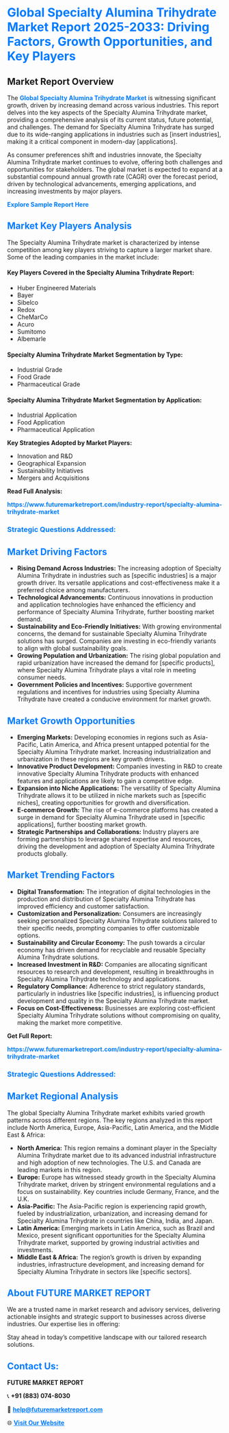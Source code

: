 <h1 style="color: #007BFF;">Global Specialty Alumina Trihydrate Market Report 2025-2033: Driving Factors, Growth Opportunities, and Key Players</h1>

<section id="overview">
<h2>Market Report Overview</h2>
<p>The <a href="https://www.futuremarketreport.com/industry-report/specialty-alumina-trihydrate-market" style="color: #007BFF; text-decoration: none;"><strong>Global Specialty Alumina Trihydrate Market</strong></a> is witnessing significant growth, driven by increasing demand across various industries. This report delves into the key aspects of the Specialty Alumina Trihydrate market, providing a comprehensive analysis of its current status, future potential, and challenges. The demand for Specialty Alumina Trihydrate has surged due to its wide-ranging applications in industries such as [insert industries], making it a critical component in modern-day [applications].</p>
<p>As consumer preferences shift and industries innovate, the Specialty Alumina Trihydrate market continues to evolve, offering both challenges and opportunities for stakeholders. The global market is expected to expand at a substantial compound annual growth rate (CAGR) over the forecast period, driven by technological advancements, emerging applications, and increasing investments by major players.</p>
</section>

<section id="overview">
<p><a href="https://www.futuremarketreport.com/request-sample/reportId=41871" style="color: #007BFF; text-decoration: none;"><strong>Explore Sample Report Here</strong></a></p>
</section>

<section id="key-players">
<h2 style="color: #007BFF;">Market Key Players Analysis</h2>
<p>The Specialty Alumina Trihydrate market is characterized by intense competition among key players striving to capture a larger market share. Some of the leading companies in the market include:</p>
<h4>Key Players Covered in the Specialty Alumina Trihydrate Report:</h4>
<ul><li>Huber Engineered Materials</li><li>Bayer</li><li>Sibelco</li><li>Redox</li><li>CheMarCo</li><li>Acuro</li><li>Sumitomo</li><li>Albemarle</li></ul>
<h4>Specialty Alumina Trihydrate Market Segmentation by Type:</h4>
<ul><li>Industrial Grade</li><li>Food Grade</li><li>Pharmaceutical Grade</li></ul>

<h4>Specialty Alumina Trihydrate Market Segmentation by Application:</h4>
<ul><li>Industrial Application</li><li>Food Application</li><li>Pharmaceutical Application</li></ul>
<p><strong>Key Strategies Adopted by Market Players:</strong></p>
<ul>
<li>Innovation and R&D</li>
<li>Geographical Expansion</li>
<li>Sustainability Initiatives</li>
<li>Mergers and Acquisitions</li>
</ul>
</section>

<section>
<p><strong>Read Full Analysis: </strong></p><a href="https://www.futuremarketreport.com/industry-report/specialty-alumina-trihydrate-market" style="color: #007BFF; text-decoration: none;"><strong>https://www.futuremarketreport.com/industry-report/specialty-alumina-trihydrate-market</strong></a>
<h3 style="color: #007BFF;">Strategic Questions Addressed:</h3>
</section>

<section id="driving-factors">
<h2 style="color: #007BFF;">Market Driving Factors</h2>
<ul>
<li><strong>Rising Demand Across Industries:</strong> The increasing adoption of Specialty Alumina Trihydrate in industries such as [specific industries] is a major growth driver. Its versatile applications and cost-effectiveness make it a preferred choice among manufacturers.</li>
<li><strong>Technological Advancements:</strong> Continuous innovations in production and application technologies have enhanced the efficiency and performance of Specialty Alumina Trihydrate, further boosting market demand.</li>
<li><strong>Sustainability and Eco-Friendly Initiatives:</strong> With growing environmental concerns, the demand for sustainable Specialty Alumina Trihydrate solutions has surged. Companies are investing in eco-friendly variants to align with global sustainability goals.</li>
<li><strong>Growing Population and Urbanization:</strong> The rising global population and rapid urbanization have increased the demand for [specific products], where Specialty Alumina Trihydrate plays a vital role in meeting consumer needs.</li>
<li><strong>Government Policies and Incentives:</strong> Supportive government regulations and incentives for industries using Specialty Alumina Trihydrate have created a conducive environment for market growth.</li>
</ul>
</section>

<section id="growth-opportunities">
<h2 style="color: #007BFF;">Market Growth Opportunities</h2>
<ul>
<li><strong>Emerging Markets:</strong> Developing economies in regions such as Asia-Pacific, Latin America, and Africa present untapped potential for the Specialty Alumina Trihydrate market. Increasing industrialization and urbanization in these regions are key growth drivers.</li>
<li><strong>Innovative Product Development:</strong> Companies investing in R&D to create innovative Specialty Alumina Trihydrate products with enhanced features and applications are likely to gain a competitive edge.</li>
<li><strong>Expansion into Niche Applications:</strong> The versatility of Specialty Alumina Trihydrate allows it to be utilized in niche markets such as [specific niches], creating opportunities for growth and diversification.</li>
<li><strong>E-commerce Growth:</strong> The rise of e-commerce platforms has created a surge in demand for Specialty Alumina Trihydrate used in [specific applications], further boosting market growth.</li>
<li><strong>Strategic Partnerships and Collaborations:</strong> Industry players are forming partnerships to leverage shared expertise and resources, driving the development and adoption of Specialty Alumina Trihydrate products globally.</li>
</ul>
</section>

<section id="trending-factors">
<h2 style="color: #007BFF;">Market Trending Factors</h2>
<ul>
<li><strong>Digital Transformation:</strong> The integration of digital technologies in the production and distribution of Specialty Alumina Trihydrate has improved efficiency and customer satisfaction.</li>
<li><strong>Customization and Personalization:</strong> Consumers are increasingly seeking personalized Specialty Alumina Trihydrate solutions tailored to their specific needs, prompting companies to offer customizable options.</li>
<li><strong>Sustainability and Circular Economy:</strong> The push towards a circular economy has driven demand for recyclable and reusable Specialty Alumina Trihydrate solutions.</li>
<li><strong>Increased Investment in R&D:</strong> Companies are allocating significant resources to research and development, resulting in breakthroughs in Specialty Alumina Trihydrate technology and applications.</li>
<li><strong>Regulatory Compliance:</strong> Adherence to strict regulatory standards, particularly in industries like [specific industries], is influencing product development and quality in the Specialty Alumina Trihydrate market.</li>
<li><strong>Focus on Cost-Effectiveness:</strong> Businesses are exploring cost-efficient Specialty Alumina Trihydrate solutions without compromising on quality, making the market more competitive.</li>
</ul>
</section>

<section>
<p><strong>Get Full Report: </strong></p><a href="https://www.futuremarketreport.com/industry-report/specialty-alumina-trihydrate-market" style="color: #007BFF; text-decoration: none;"><strong>https://www.futuremarketreport.com/industry-report/specialty-alumina-trihydrate-market</strong></a>
<h3 style="color: #007BFF;">Strategic Questions Addressed:</h3>
</section>


<section id="regional-analysis">
<h2 style="color: #007BFF;">Market Regional Analysis</h2>
<p>The global Specialty Alumina Trihydrate market exhibits varied growth patterns across different regions. The key regions analyzed in this report include North America, Europe, Asia-Pacific, Latin America, and the Middle East & Africa:</p>
<ul>
<li><strong>North America:</strong> This region remains a dominant player in the Specialty Alumina Trihydrate market due to its advanced industrial infrastructure and high adoption of new technologies. The U.S. and Canada are leading markets in this region.</li>
<li><strong>Europe:</strong> Europe has witnessed steady growth in the Specialty Alumina Trihydrate market, driven by stringent environmental regulations and a focus on sustainability. Key countries include Germany, France, and the U.K.</li>
<li><strong>Asia-Pacific:</strong> The Asia-Pacific region is experiencing rapid growth, fueled by industrialization, urbanization, and increasing demand for Specialty Alumina Trihydrate in countries like China, India, and Japan.</li>
<li><strong>Latin America:</strong> Emerging markets in Latin America, such as Brazil and Mexico, present significant opportunities for the Specialty Alumina Trihydrate market, supported by growing industrial activities and investments.</li>
<li><strong>Middle East & Africa:</strong> The region’s growth is driven by expanding industries, infrastructure development, and increasing demand for Specialty Alumina Trihydrate in sectors like [specific sectors].</li>
</ul>
</section>

<footer>
<h2 style="color: #007BFF;">About FUTURE MARKET REPORT</h2>
<p>We are a trusted name in market research and advisory services, delivering actionable insights and strategic support to businesses across diverse industries. Our expertise lies in offering:</p>

<p>Stay ahead in today’s competitive landscape with our tailored research solutions.</p>

<h2 style="color: #007BFF;">Contact Us:</h2>
<p><strong>FUTURE MARKET REPORT</strong></p>
<p>📞 <strong>+91 (883) 074-8030</strong></p>
<p>📧 <strong><a href="mailto:help@futuremarketreport.com" style="color: #007BFF;">help@futuremarketreport.com</a></strong></p>
<p>🌐 <strong><a href="https://www.futuremarketreport.com/" style="color: #007BFF;">Visit Our Website</a></strong></p>
</footer>